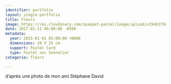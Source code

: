 ```yaml
---
identifier: portfolio
layout: single-portfolio
title: Fleurs
image: https://res.cloudinary.com/npaquet-pastel/image/upload/v1546375640/Fleurs-pastel-20-X-25-cm-2013.jpg
date: 2017-01-11 00:00:00 -0500
metadata:
  year: 2015-01-01 05:00:00 +0000
  dimensions: 20 X 25 cm
  support: Pastel Card
  type: Pastel sec Sennelier
categorie: fleurs

---
```

d’après une photo de mon ami Stéphane David